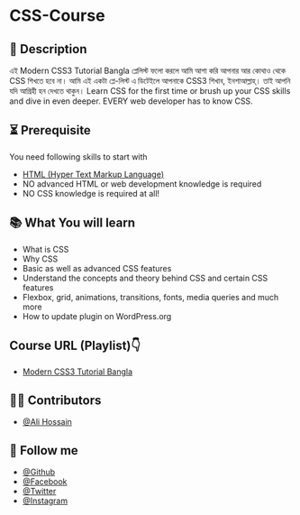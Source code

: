 # CSS-Course

## 📝 Description
এই Modern CSS3 Tutorial Bangla প্লেলিস্ট ফলো করলে আমি আশা করি আপনার আর কোথাও থেকে CSS শিখতে হবে না। আমি এই একটা প্লে-লিস্ট এ ডিটেইলে আপনাকে CSS3 শিখাব, ইনশাআল্লাহ্‌। তাই আপনি যদি আগ্রিহী হন দেখতে থাকুন। 
Learn CSS for the first time or brush up your CSS skills and dive in even deeper. EVERY web developer has to know CSS.

## ⏳ Prerequisite
You need following skills to start with
- [HTML (Hyper Text Markup Language)](https://youtu.be/BSvo4i5t-Kg)
- NO advanced HTML or web development knowledge is required
- NO CSS knowledge is required at all!

## 📚 What You will learn
- What is CSS
- Why CSS
- Basic as well as advanced CSS features
- Understand the concepts and theory behind CSS and certain CSS features
- Flexbox, grid, animations, transitions, fonts, media queries and much more
- How to update plugin on WordPress.org



## Course URL (Playlist)👇
 - [Modern CSS3 Tutorial Bangla](https://www.youtube.com/watch?v=jQEOMPGyySs&list=PLSNRR4BKcowDdthpzXLhB85gT6GMupM2o)


## 🧑‍💻 Contributors
- [@Ali Hossain](https://github.com/shovoalways/)


## 🥰 Follow me
- [@Github](https://github.com/shovoalways/) 
- [@Facebook](https://facebook.com/shovoalways/) 
- [@Twitter](https://twitter.com/shovoalways/) 
- [@Instagram](https://instagram.com/shovoalways/) 
